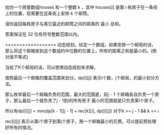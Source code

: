 给你一个房屋数组houses 和一个整数 k ，其中 houses[i] 是第 i 栋房子在一条街上的位置，现需要在这条街上安排 k 个邮筒。

请你返回每栋房子与离它最近的邮筒之间的距离的 最小 总和。

答案保证在 32 位有符号整数范围以内。

==================
动态规划。给定一个数组，如果安排一个邮局的话，那么将这个邮箱放到这个数组的中位数的位置上，所有的距离之和是最小的。(绝对值不等式)

当给了K个邮局的话，可以使用动态规划来求解。

按照最后一个邮箱的覆盖范围来划分。dp[i][j] 表示i个数，j个邮局，的最小划分方法。

那么枚举最后一个邮箱负责的范围，最大的范围是，前j - 1 个邮箱各自负责一个房子，那么最后一个就负责了j - 1到i的所有房子
最小的范围就是只负责第i个房子。

所以有dp[i][j] = min(dp[k - 1][j - 1] + rec[k][i], dp[i][j]) 对于k >= j - 1 && k <= i

rec[i][j] 表示从第i个房子到第j个房子，用一个邮箱最小的花费。可以提前预处理好所有的情况。
